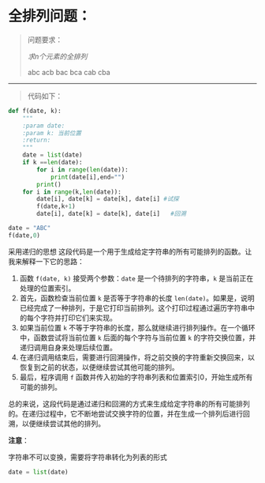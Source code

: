 # 全排列问题：

> 问题要求：
>
> *求n个元素的全排列*
>
> abc acb bac bca cab cba

---

> 代码如下：

```py
def f(date, k):
    """
    :param date:
    :param k: 当前位置
    :return:
    """
    date = list(date)
    if k ==len(date):
        for i in range(len(date)):
            print(date[i],end="")
        print()
    for i in range(k,len(date)):
        date[i], date[k] = date[k], date[i] #试探
        f(date,k+1)
        date[i], date[k] = date[k], date[i]   #回溯

date = "ABC"
f(date,0)
```

采用递归的思想
这段代码是一个用于生成给定字符串的所有可能排列的函数。让我来解释一下它的思路：

1. 函数 `f(date, k)` 接受两个参数：`date` 是一个待排列的字符串，`k` 是当前正在处理的位置索引。
2. 首先，函数检查当前位置 `k` 是否等于字符串的长度 `len(date)`。如果是，说明已经完成了一种排列，于是它打印当前排列。这个打印过程通过遍历字符串中的每个字符并打印它们来实现。
3. 如果当前位置 `k` 不等于字符串的长度，那么就继续进行排列操作。在一个循环中，函数尝试将当前位置 `k` 后面的每个字符与当前位置 `k` 的字符交换位置，并递归调用自身来处理后续位置。
4. 在递归调用结束后，需要进行回溯操作，将之前交换的字符重新交换回来，以恢复到之前的状态，以便继续尝试其他可能的排列。
5. 最后，程序调用 `f` 函数并传入初始的字符串列表和位置索引0，开始生成所有可能的排列。

总的来说，这段代码是通过递归和回溯的方式来生成给定字符串的所有可能排列的。在递归过程中，它不断地尝试交换字符的位置，并在生成一个排列后进行回溯，以便继续尝试其他的排列。



**注意**：

字符串不可以变换，需要将字符串转化为列表的形式

```python
date = list(date)
```

